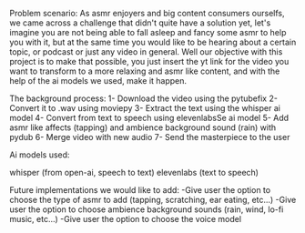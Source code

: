 Problem scenario:
As asmr enjoyers and big content consumers ourselfs, we came across a challenge that didn't quite have a solution yet,
let's imagine you are not being able to fall asleep and fancy some asmr to help you with it, but at the same time you would 
like to be hearing about a certain topic, or podcast or just any video in general. Well our objective with this project
is to make that possible, you just insert the yt link for the video you want to transform to a more relaxing and asmr like
content, and with the help of the ai models we used, make it happen.


The background process:
1- Download the video using the pytubefix
2- Convert it to .wav using moviepy
3- Extract the text using the whisper ai model
4- Convert from text to speech using elevenlabsSe ai model
5- Add asmr like affects (tapping) and ambience background sound (rain) with pydub
6- Merge video with new audio 
7- Send the masterpiece to the user


Ai models used:

whisper (from open-ai, speech to text)
elevenlabs (text to speech)


Future implementations we would like to add:
 -Give user the option to choose the type of asmr to add (tapping, scratching, ear eating, etc...)
 -Give user the option to choose ambience background sounds (rain, wind, lo-fi music, etc...)
 -Give user the option to choose the voice model
